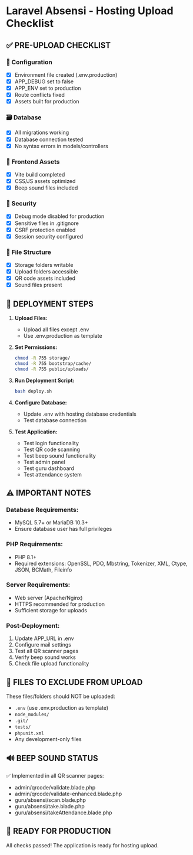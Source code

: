 # Laravel Absensi - Hosting Upload Checklist

## ✅ PRE-UPLOAD CHECKLIST

### 🔧 Configuration
- [x] Environment file created (.env.production)
- [x] APP_DEBUG set to false
- [x] APP_ENV set to production
- [x] Route conflicts fixed
- [x] Assets built for production

### 🗃️ Database
- [x] All migrations working
- [x] Database connection tested
- [x] No syntax errors in models/controllers

### 🎨 Frontend Assets
- [x] Vite build completed
- [x] CSS/JS assets optimized
- [x] Beep sound files included

### 🔐 Security
- [x] Debug mode disabled for production
- [x] Sensitive files in .gitignore
- [x] CSRF protection enabled
- [x] Session security configured

### 📁 File Structure
- [x] Storage folders writable
- [x] Upload folders accessible
- [x] QR code assets included
- [x] Sound files present

## 🚀 DEPLOYMENT STEPS

1. **Upload Files:**
   - Upload all files except .env
   - Use .env.production as template

2. **Set Permissions:**
   ```bash
   chmod -R 755 storage/
   chmod -R 755 bootstrap/cache/
   chmod -R 755 public/uploads/
   ```

3. **Run Deployment Script:**
   ```bash
   bash deploy.sh
   ```

4. **Configure Database:**
   - Update .env with hosting database credentials
   - Test database connection

5. **Test Application:**
   - Test login functionality
   - Test QR code scanning
   - Test beep sound functionality
   - Test admin panel
   - Test guru dashboard
   - Test attendance system

## ⚠️ IMPORTANT NOTES

### Database Requirements:
- MySQL 5.7+ or MariaDB 10.3+
- Ensure database user has full privileges

### PHP Requirements:
- PHP 8.1+
- Required extensions: OpenSSL, PDO, Mbstring, Tokenizer, XML, Ctype, JSON, BCMath, Fileinfo

### Server Requirements:
- Web server (Apache/Nginx)
- HTTPS recommended for production
- Sufficient storage for uploads

### Post-Deployment:
1. Update APP_URL in .env
2. Configure mail settings
3. Test all QR scanner pages
4. Verify beep sound works
5. Check file upload functionality

## 🎯 FILES TO EXCLUDE FROM UPLOAD

These files/folders should NOT be uploaded:
- `.env` (use .env.production as template)
- `node_modules/`
- `.git/`
- `tests/`
- `phpunit.xml`
- Any development-only files

## 🔊 BEEP SOUND STATUS
✅ Implemented in all QR scanner pages:
- admin/qrcode/validate.blade.php
- admin/qrcode/validate-enhanced.blade.php
- guru/absensi/scan.blade.php
- guru/absensi/take.blade.php
- guru/absensi/takeAttendance.blade.php

## 🎉 READY FOR PRODUCTION
All checks passed! The application is ready for hosting upload.
